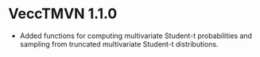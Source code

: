 # VeccTMVN 1.1.0

* Added functions for computing multivariate Student-t probabilities and sampling from truncated multivariate Student-t distributions.
